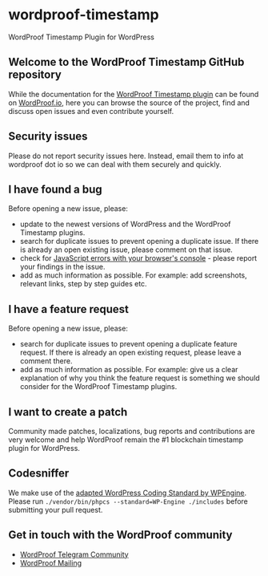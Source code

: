 # wordproof-timestamp
WordProof Timestamp Plugin for WordPress

## Welcome to the WordProof Timestamp GitHub repository

While the documentation for the [WordProof Timestamp plugin](https://wordproof.io/guide) can be found on [WordProof.io](https://wordproof.io), here
you can browse the source of the project, find and discuss open issues and even
contribute yourself.

## Security issues
Please do not report security issues here. Instead, email them to info at wordproof dot io so we can deal with them securely and quickly.

## I have found a bug
Before opening a new issue, please:
* update to the newest versions of WordPress and the WordProof Timestamp plugins.
* search for duplicate issues to prevent opening a duplicate issue. If there is already an open existing issue, please comment on that issue.
* check for [JavaScript errors with your browser's console](https://yoa.st/1y3) - please report your findings in the issue.
* add as much information as possible. For example: add screenshots, relevant links, step by step guides etc.

## I have a feature request
Before opening a new issue, please:
* search for duplicate issues to prevent opening a duplicate feature request. If there is already an open existing request, please leave a comment there.
* add as much information as possible. For example: give us a clear explanation of why you think the feature request is something we should consider for the WordProof Timestamp plugins.

## I want to create a patch
Community made patches, localizations, bug reports and contributions are very welcome and help WordProof remain the #1 blockchain timestamp plugin for WordPress.

## Codesniffer
We make use of the [adapted WordPress Coding Standard by WPEngine](https://github.com/wpengine/wpengine-coding-standards). Please run `./vendor/bin/phpcs --standard=WP-Engine ./includes` before submitting your pull request.  

## Get in touch with the WordProof community

* [WordProof Telegram Community](https://t.me/WordProof)
* [WordProof Mailing](https://wordproof.io/get-involved)
